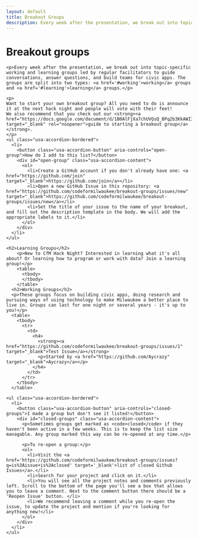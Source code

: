 ```yaml
---
layout: default
title: Breakout Groups
description: Every week after the presentation, we break out into topic-specific working and learning groups led by regular facilitators to guide conversations, answer questions, and build teams for civic apps. The groups are split into two types - working groups and learning groups.
---
```


<div class="usa-grid">
  <div class="usa-width-one-whole usa-section">
    <h1>Breakout groups</h1>

    <p>Every week after the presentation, we break out into topic-specific working and learning groups led by regular facilitators to guide conversations, answer questions, and build teams for civic apps. The groups are split into two types: <a href='#working'>working</a> groups and <a href='#learning'>learning</a> groups.</p>

    <p>
    Want to start your own breakout group? All you need to do is announce it at the next hack night and people will vote with their feet!
    We also recommend that you check out our <strong><a href="https://docs.google.com/document/d/1B0AlFjXa7chUVQsQ_BPq2b3KkAWI3sM7h65RZH0NR4c/edit#" target="_blank" rel="noopener">guide to starting a breakout group</a></strong>.
    </p>
    <ul class="usa-accordion-bordered">
      <li>
        <button class="usa-accordion-button" aria-controls="open-group">How do I add to this list?</button>
        <div id="open-group" class="usa-accordion-content">
          <ol>
            <li>Create a GitHub account if you don't already have one: <a href="https://github.com/join" target="_blank">https://github.com/join</a></li>
            <li>Open a new GitHub Issue in this repository: <a href="https://github.com/codeformilwaukee/breakout-groups/issues/new" target="_blank">https://github.com/codeformilwaukee/breakout-groups/issues/new</a></li>
            <li>Set the title of your issue to the name of your breakout, and fill out the description template in the body. We will add the appropriate labels to it.</li>
          </ol>
        </div>
      </li>
    </ul>
    
    <h2>Learning Groups</h2>
        <p>New to CfM Hack Night? Interested in learning what it's all about? Or learning how to program or work with data? Join a learning group!</p>
        <table>
          <tbody>
          </tbody>
        </table>
      <h2>Working Groups</h2>
      <p>These groups focus on building civic apps, doing research and pursuing ways of using technology to make Milwaukee a better place to live in. Groups can last for one night or several years - it's up to you!</p>
      <table>
        <tbody>
          <tr>
            <td>
              <h4>
                <strong><a href="https://github.com/codeformilwaukee/breakout-groups/issues/1" target="_blank">Test Issue</a></strong>
                <p>Started by <a href="https://github.com/Aycrazy" target="_blank">Aycrazy</a></p>
              </h4>
            </td>
          </tr>
        </tbody>
      </table>
       
    <ul class="usa-accordion-bordered">
      <li>
        <button class="usa-accordion-button" aria-controls="closed-groups">I made a group but don't see it listed!</button>
        <div id="closed-groups" class="usa-accordion-content">
          <p>Sometimes groups get marked as <code>closed</code> if they haven't been active in a few weeks. This is to keep the list size managable. Any group marked this way can be re-opened at any time.</p>

          <p>To re-open a group:</p>
          <ol>
            <li>Visit the <a href='https://github.com/codeformilwaukee/breakout-groups/issues?q=is%3Aissue+is%3Aclosed' target='_blank'>list of closed Github Issues</a>.</li>
            <li>Search for your project and click on it.</li>
            <li>You will see all the project notes and comments previously left. Scroll to the bottom of the page you'll see a box that allows you to leave a comment. Next to the comment button there should be a 'Reopen Issue' button. </li>
            <li>We recommend leaving a comment while you re-open the issue, to update the project and mention if you're looking for anything new!</li>
          </ol>
        </div>
      </li>
    </ul>
  </div>
</div>
